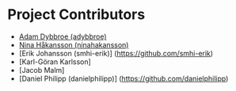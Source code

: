 # Project Contributors

- [Adam Dybbroe (adybbroe)](https://github.com/adybbroe)
- [Nina Håkansson (ninahakansson)](https://github.com/ninahakansson)
- [Erik Johansson (smhi-erik)] (https://github.com/smhi-erik)
- [Karl-Göran Karlsson]
- [Jacob Malm]
- [Daniel Philipp (danielphilipp)] (https://github.com/danielphilipp)